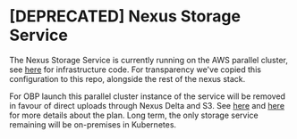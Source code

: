 # [DEPRECATED] Nexus Storage Service
The Nexus Storage Service is currently running on the AWS parallel cluster, see [here](https://bbpgitlab.epfl.ch/cs/cloud/aws/parallel-cluster/-/blob/staging/scripts/s3/setup_nexus_storage_service.sh?ref_type=heads) for infrastructure code. For transparency we've copied this configuration to this repo, alongside the rest of the nexus stack.

For OBP launch this parallel cluster instance of the service will be removed in favour of direct uploads through Nexus Delta and S3. See [here](https://bbpteam.epfl.ch/project/spaces/display/BBPP154/Architecture+to+Manage+Data+in+Lustre+FSx+and+Nexus+Integration) and [here](https://bbpteam.epfl.ch/project/spaces/pages/viewpage.action?pageId=173211936) for more details about the plan. Long term, the only storage service remaining will be on-premises in Kubernetes. 
